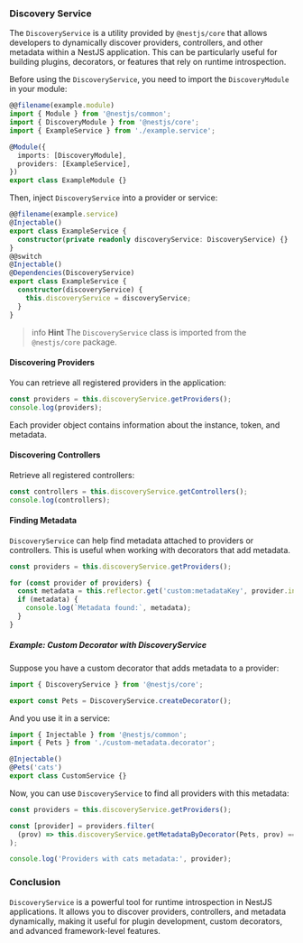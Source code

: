 ### Discovery Service

The `DiscoveryService` is a utility provided by `@nestjs/core` that allows developers to dynamically discover providers, controllers, and other metadata within a NestJS application. This can be particularly useful for building plugins, decorators, or features that rely on runtime introspection.

Before using the `DiscoveryService`, you need to import the `DiscoveryModule` in your module:

```typescript
@@filename(example.module)
import { Module } from '@nestjs/common';
import { DiscoveryModule } from '@nestjs/core';
import { ExampleService } from './example.service';

@Module({
  imports: [DiscoveryModule],
  providers: [ExampleService],
})
export class ExampleModule {}
```

Then, inject `DiscoveryService` into a provider or service:

```typescript
@@filename(example.service)
@Injectable()
export class ExampleService {
  constructor(private readonly discoveryService: DiscoveryService) {}
}
@@switch
@Injectable()
@Dependencies(DiscoveryService)
export class ExampleService {
  constructor(discoveryService) {
    this.discoveryService = discoveryService;
  }
}
```

> info **Hint** The `DiscoveryService` class is imported from the `@nestjs/core` package.

#### Discovering Providers

You can retrieve all registered providers in the application:

```typescript
const providers = this.discoveryService.getProviders();
console.log(providers);
```

Each provider object contains information about the instance, token, and metadata.

#### Discovering Controllers

Retrieve all registered controllers:

```typescript
const controllers = this.discoveryService.getControllers();
console.log(controllers);
```

#### Finding Metadata

`DiscoveryService` can help find metadata attached to providers or controllers. This is useful when working with decorators that add metadata.

```typescript
const providers = this.discoveryService.getProviders();

for (const provider of providers) {
  const metadata = this.reflector.get('custom:metadataKey', provider.instance.constructor);
  if (metadata) {
    console.log(`Metadata found:`, metadata);
  }
}
```

##### Example: Custom Decorator with DiscoveryService

Suppose you have a custom decorator that adds metadata to a provider:

```typescript
import { DiscoveryService } from '@nestjs/core';

export const Pets = DiscoveryService.createDecorator();
```

And you use it in a service:

```typescript
import { Injectable } from '@nestjs/common';
import { Pets } from './custom-metadata.decorator';

@Injectable()
@Pets('cats')
export class CustomService {}
```

Now, you can use `DiscoveryService` to find all providers with this metadata:

```typescript
const providers = this.discoveryService.getProviders();

const [provider] = providers.filter(
  (prov) => this.discoveryService.getMetadataByDecorator(Pets, prov) === 'cats',
);

console.log('Providers with cats metadata:', provider);
```

### Conclusion

`DiscoveryService` is a powerful tool for runtime introspection in NestJS applications. It allows you to discover providers, controllers, and metadata dynamically, making it useful for plugin development, custom decorators, and advanced framework-level features.
